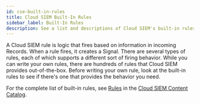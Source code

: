 ```yaml
---
id: cse-built-in-rules
title: Cloud SIEM Built-In Rules
sidebar_label: Built-In Rules
description: See a list and descriptions of Cloud SIEM's built-in rules.
---
```


A Cloud SIEM rule is logic that fires based on information in incoming Records. When a rule fires, it creates a Signal. There are several types of rules, each of which supports a different sort of firing behavior. While you can write your own rules, there are hundreds of rules that Cloud SIEM provides out-of-the-box. Before writing your own rule, look at the built-in rules to see if there's one that provides the behavior you need. 

For the complete list of built-in rules, see [Rules](https://github.com/SumoLogic/cloud-siem-content-catalog/blob/master/rules/README.md#rules) in the [Cloud SIEM Content Catalog](https://github.com/SumoLogic/cloud-siem-content-catalog/blob/master/README.md).